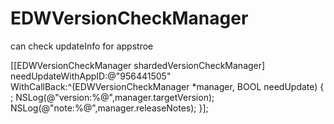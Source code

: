 # EDWVersionCheckManager
can check updateInfo for appstroe



[[EDWVersionCheckManager shardedVersionCheckManager] needUpdateWithAppID:@"956441505" WithCallBack:^(EDWVersionCheckManager *manager, BOOL needUpdate) {
;
NSLog(@"version:%@",manager.targetVersion);
NSLog(@"note:%@",manager.releaseNotes);
}];
